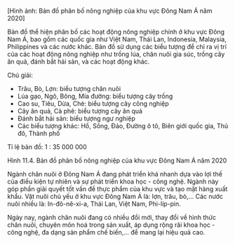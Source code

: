 [Hình ảnh: Bản đồ phân bố nông nghiệp của khu vực Đông Nam Á năm 2020]

Bản đồ thể hiện phân bố các hoạt động nông nghiệp chính ở khu vực Đông Nam Á, bao gồm các quốc gia như Việt Nam, Thái Lan, Indonesia, Malaysia, Philippines và các nước khác. Bản đồ sử dụng các biểu tượng để chỉ ra vị trí của các hoạt động nông nghiệp như trồng lúa, chăn nuôi gia súc, trồng cây ăn quả, đánh bắt hải sản, và các hoạt động khác.

Chú giải:
- Trâu, Bò, Lợn: biểu tượng chăn nuôi
- Lúa gạo, Ngô, Bông, Mía đường: biểu tượng cây trồng
- Cao su, Tiêu, Dừa, Chè: biểu tượng cây công nghiệp
- Cây ăn quả, Cà phê: biểu tượng cây ăn quả
- Đánh bắt hải sản: biểu tượng ngư nghiệp
- Các biểu tượng khác: Hồ, Sông, Đảo, Đường ô tô, Biên giới quốc gia, Thủ đô, Thành phố

Tỉ lệ bản đồ: 1 : 35 000 000

Hình 11.4. Bản đồ phân bố nông nghiệp của khu vực Đông Nam Á năm 2020

Ngành chăn nuôi ở Đông Nam Á đang phát triển khá nhanh dựa vào lợi thế của điều kiện tự nhiên và sự phát triển khoa học - công nghệ. Ngành này góp phần giải quyết tốt vấn đề thực phẩm của khu vực và tạo mặt hàng xuất khẩu. Vật nuôi chủ yếu ở khu vực Đông Nam Á là: lợn, trâu, bò,... Các nước nuôi nhiều là: In-đô-nê-xi-a, Thái Lan, Việt Nam, Phi-líp-pin.

Ngày nay, ngành chăn nuôi đang có nhiều đổi mới, thay đổi về hình thức chăn nuôi, chuyên môn hoá trong sản xuất, áp dụng rộng rãi khoa học - công nghệ, đa dạng sản phẩm chế biến,... để mang lại hiệu quả cao.